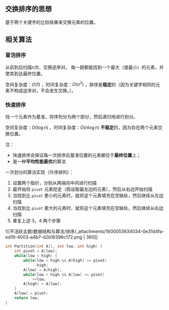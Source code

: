 
## 交换排序的思想
基于两个关键字的比较结果来交换元素的位置。



## 相关算法

### 冒泡排序
从前到后扫描n次，交换逆序对。
每一趟都能找到一个最大（或最小）的元素，并使其到达最终位置。

空间复杂度：$O(1)$ ，时间复杂度：$O(n^2)$ ，排序是**稳定**的（因为关键字相同的元素不构成逆序对，不会发生交换。）。


### 快速排序
找一个元素作为基准，将序列分为两个部分，然后递归地进行划分。

空间复杂度：$O(\log n)$ ，时间复杂度：$O(n\log n)$ 
**不稳定**的，因为存在两个元素交换位置。

注：

- 快速排序会保证每一次排序后基准位置的元素都位于**最终位置**上；
- 是一种**平均性能最优**的算法

一次划分的算法实现（升序排列）：

1. 设置两个指针，分别从两端向中间进行扫描
2. 最开始将 `pivot` 元素挖走（假设取最左边的元素），然后从右边开始扫描
3. 当找到比 `pivot` 更小的元素时，就将这个元素填充在空缺处，然后继续从左边扫描
4. 当找到比 `pivot` 更大的元素时，就将这个元素填充在空缺处，然后继续从右边扫描
5. 重复上述 3，4 两个步骤

![[不活跃主题/数据结构与算法/排序/_attachments/1600053634034-0e31d4fa-ed19-4003-a4b7-d2b18396c172.png | 360]]

```cpp
int Partition(int A[], int low, int high) {
	int pivot = A[low];
    while(low < high) {
    	while(low < high && A[high] >= pivot)
            --high;
        A[low] = A[high];
        while(low < high && A[low] <= pivot)
            ++low;
        A[high] = A[low];
    }
    A[low] = pivot;
    return low;
}
```

